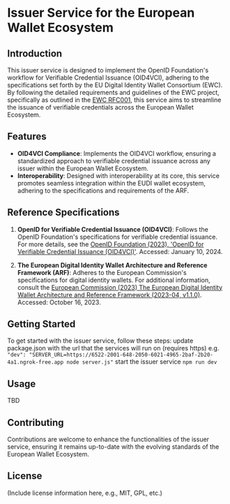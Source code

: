 # Issuer Service for the European Wallet Ecosystem

## Introduction

This issuer service is designed to implement the OpenID Foundation's workflow for Verifiable Credential Issuance (OID4VCI), adhering to the specifications set forth by the EU Digital Identity
Wallet Consortium (EWC). By following the detailed requirements and guidelines of the EWC project, specifically as outlined in the [EWC RFC001](https://github.com/EWC-consortium/eudi-wallet-rfcs/blob/main/ewc-rfc001-issue-verifiable-credential.md), this service aims to streamline the issuance of verifiable credentials across the European Wallet Ecosystem.

## Features

- **OID4VCI Compliance**: Implements the OID4VCI workflow, ensuring a standardized approach to verifiable credential issuance across any issuer within the European Wallet Ecosystem.
- **Interoperability**: Designed with interoperability at its core, this service promotes seamless integration within the EUDI wallet ecosystem, adhering to the specifications and requirements of the ARF.
 

## Reference Specifications

1. **OpenID for Verifiable Credential Issuance (OID4VCI)**: Follows the OpenID Foundation's specifications for verifiable credential issuance. For more details, see the [OpenID Foundation (2023), 'OpenID for Verifiable Credential Issuance (OID4VCI)'](https://openid.net/specs/openid-4-verifiable-credential-issuance-1_0-12.html). Accessed: January 10, 2024.

2. **The European Digital Identity Wallet Architecture and Reference Framework (ARF)**: Adheres to the European Commission's specifications for digital identity wallets. For additional information, consult the [European Commission (2023) The European Digital Identity Wallet Architecture and Reference Framework (2023-04, v1.1.0)](https://github.com/eu-digital-identity-wallet/eudi-doc-architecture-and-reference-framework/releases). Accessed: October 16, 2023.

## Getting Started

To get started with the issuer service, follow these steps:
update package.json with the url that the services will run on (requires https)
e.g. `"dev": "SERVER_URL=https://6522-2001-648-2050-6021-4965-2baf-2b20-4a1.ngrok-free.app node server.js"`
start the issuer service
`npm run dev`

## Usage

TBD

## Contributing

Contributions are welcome to enhance the functionalities of the issuer service, ensuring it remains up-to-date with the evolving standards of the European Wallet Ecosystem.

## License

(Include license information here, e.g., MIT, GPL, etc.)
